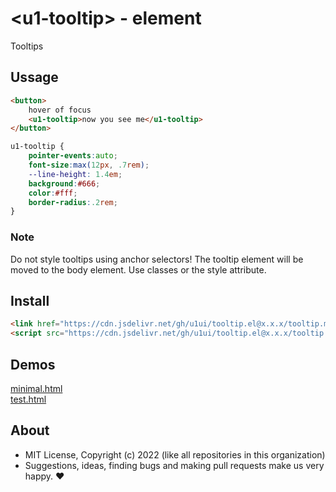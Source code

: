 # &lt;u1-tooltip&gt; - element
Tooltips

## Ussage

```html
<button>
    hover of focus
    <u1-tooltip>now you see me</u1-tooltip>
</button>
```

```css
u1-tooltip {
    pointer-events:auto;
    font-size:max(12px, .7rem);
    --line-height: 1.4em;
    background:#666;
    color:#fff;
    border-radius:.2rem;
}
```

### Note
Do not style tooltips using anchor selectors! The tooltip element will be moved to the body element. Use classes or the style attribute.

## Install

```html
<link href="https://cdn.jsdelivr.net/gh/u1ui/tooltip.el@x.x.x/tooltip.min.css" rel=stylesheet>
<script src="https://cdn.jsdelivr.net/gh/u1ui/tooltip.el@x.x.x/tooltip.min.js" type=module>
```

## Demos

[minimal.html](http://gcdn.li/u1ui/tooltip.el@main/tests/minimal.html)  
[test.html](http://gcdn.li/u1ui/tooltip.el@main/tests/test.html)  

## About

- MIT License, Copyright (c) 2022 <u1> (like all repositories in this organization) <br>
- Suggestions, ideas, finding bugs and making pull requests make us very happy. ♥

